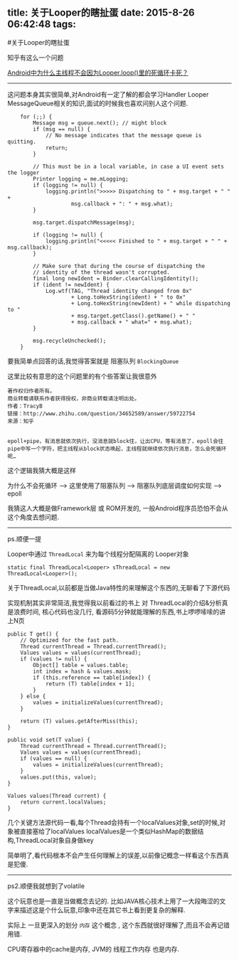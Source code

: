 title: 关于Looper的瞎扯蛋
date: 2015-8-26 06:42:48
tags:
---
#关于Looper的瞎扯蛋

知乎有这么一个问题

[Android中为什么主线程不会因为Looper.loop()里的死循环卡死？](http://www.zhihu.com/question/34652589)

---

这问题本身其实很简单,对Android有一定了解的都会学习Handler Looper MessageQueue相关的知识,面试的时候我也喜欢问别人这个问题.



        for (;;) {
            Message msg = queue.next(); // might block
            if (msg == null) {
                // No message indicates that the message queue is quitting.
                return;
            }

            // This must be in a local variable, in case a UI event sets the logger
            Printer logging = me.mLogging;
            if (logging != null) {
                logging.println(">>>>> Dispatching to " + msg.target + " " +
                        msg.callback + ": " + msg.what);
            }

            msg.target.dispatchMessage(msg);

            if (logging != null) {
                logging.println("<<<<< Finished to " + msg.target + " " + msg.callback);
            }

            // Make sure that during the course of dispatching the
            // identity of the thread wasn't corrupted.
            final long newIdent = Binder.clearCallingIdentity();
            if (ident != newIdent) {
                Log.wtf(TAG, "Thread identity changed from 0x"
                        + Long.toHexString(ident) + " to 0x"
                        + Long.toHexString(newIdent) + " while dispatching to "
                        + msg.target.getClass().getName() + " "
                        + msg.callback + " what=" + msg.what);
            }

            msg.recycleUnchecked();
        }
        
        
要我简单点回答的话,我觉得答案就是 阻塞队列 `BlockingQueue`

这里比较有意思的这个问题里的有个些答案让我很意外


    著作权归作者所有。
    商业转载请联系作者获得授权，非商业转载请注明出处。
    作者：TracyB
    链接：http://www.zhihu.com/question/34652589/answer/59722754
    来源：知乎
    
    
    epoll+pipe，有消息就依次执行，没消息就block住，让出CPU，等有消息了，epoll会往pipe中写一个字符，把主线程从block状态唤起，主线程就继续依次执行消息，怎么会死循环呢…


这个逻辑我猜大概是这样

为什么不会死循环 --> 这里使用了阻塞队列 --> 阻塞队列底层调度如何实现 --> epoll

我猜这人大概是做Framework层 或 ROM开发的, 一般Android程序员恐怕不会从这个角度去想问题.

---
ps.顺便一提

Looper中通过 `ThreadLocal` 来为每个线程分配隔离的 Looper对象

    
    static final ThreadLocal<Looper> sThreadLocal = new ThreadLocal<Looper>();
    

关于ThreadLocal,以前都是当做Java特性的来理解这个东西的,无聊看了下源代码

实现机制其实非常简洁,我觉得我以前看过的书上 对 ThreadLocal的介绍&分析真是浪费时间, 核心代码也没几行, 看源码5分钟就能理解的东西,书上啰啰嗦嗦的讲上N页


    public T get() {
        // Optimized for the fast path.
        Thread currentThread = Thread.currentThread();
        Values values = values(currentThread);
        if (values != null) {
            Object[] table = values.table;
            int index = hash & values.mask;
            if (this.reference == table[index]) {
                return (T) table[index + 1];
            }
        } else {
            values = initializeValues(currentThread);
        }

        return (T) values.getAfterMiss(this);
    }

    public void set(T value) {
        Thread currentThread = Thread.currentThread();
        Values values = values(currentThread);
        if (values == null) {
            values = initializeValues(currentThread);
        }
        values.put(this, value);
    }
    
    Values values(Thread current) {
        return current.localValues;
    }


几个关键方法源代码一看,每个Thread会持有一个localValues对象,set的时候,对象被直接塞给了localValues
localValues是一个类似HashMap的数据结构,ThreadLocal对象自身做key


简单明了,看代码根本不会产生任何理解上的误差,以前像记概念一样看这个东西真是犯傻.


---

ps2.顺便我就想到了volatile

这个玩意也是一直是当做概念去记的. 比如JAVA核心技术上用了一大段晦涩的文字来描述这是个什么玩意,印象中还在其它书上看到更复杂的解释.

实际上 一旦更深入的划分 `内存` 这个概念 , 这个东西就很好理解了,而且不会再记错用错.

CPU寄存器中的cache是内存, JVM的 线程工作内存 也是内存.

